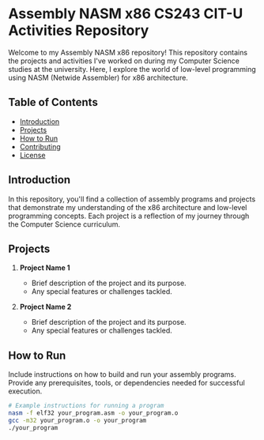 # Assembly NASM x86 CS243 CIT-U Activities Repository

Welcome to my Assembly NASM x86 repository! This repository contains the projects and activities I've worked on during my Computer Science studies at the university. Here, I explore the world of low-level programming using NASM (Netwide Assembler) for x86 architecture.

## Table of Contents
- [Introduction](#introduction)
- [Projects](#projects)
- [How to Run](#how-to-run)
- [Contributing](#contributing)
- [License](#license)

## Introduction
In this repository, you'll find a collection of assembly programs and projects that demonstrate my understanding of the x86 architecture and low-level programming concepts. Each project is a reflection of my journey through the Computer Science curriculum.

## Projects
1. **Project Name 1**
   - Brief description of the project and its purpose.
   - Any special features or challenges tackled.

2. **Project Name 2**
   - Brief description of the project and its purpose.
   - Any special features or challenges tackled.

<!-- Add more projects as needed -->

## How to Run
Include instructions on how to build and run your assembly programs. Provide any prerequisites, tools, or dependencies needed for successful execution.

```bash
# Example instructions for running a program
nasm -f elf32 your_program.asm -o your_program.o
gcc -m32 your_program.o -o your_program
./your_program
